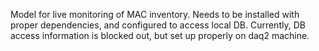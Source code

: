 Model for live monitoring of MAC inventory. Needs to be installed with proper dependencies, and configured to access local DB. Currently, DB access information is blocked out, but set up properly on daq2 machine.
